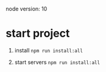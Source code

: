 node version: 10

# start project

1. install
`npm run install:all`

2. start servers
`npm run install:all`